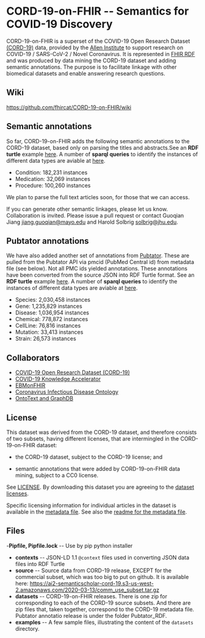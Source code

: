 # CORD-19-on-FHIR -- Semantics for COVID-19 Discovery

CORD-19-on-FHIR is a superset of the 
COVID-19 Open Research Dataset [(CORD-19)](https://pages.semanticscholar.org/coronavirus-research) data, provided by the [Allen Institute](https://alleninstitute.org/) to support research on COVID-19 / SARS-CoV-2 / Novel Coronavirus.  It is represented 
in [FHIR RDF](https://www.hl7.org/fhir/rdf.html)
and was produced by data mining the CORD-19 dataset and adding semantic annotations.  The purpose is to facilitate linkage with other biomedical datasets and enable answering research questions. 

## Wiki
https://github.com/fhircat/CORD-19-on-FHIR/wiki

## Semantic annotations

So far, CORD-19-on-FHIR adds the following semantic annotations to the CORD-19 dataset, based only on parsing the titles and abstracts.See an **RDF turtle** example [here](https://github.com/fhircat/CORD-19-on-FHIR/blob/master/examples/sample_0036b28fddf7e93da0970303672934ea2f9944e7.json.ttl). A number of **sparql queries** to identify the instances of different data types are aviable at [here](https://github.com/fhircat/CORD-19-on-FHIR/wiki/SPARQL-Queries). 

- Condition: 182,231 instances
- Medication: 32,069 instances
- Procedure: 100,260 instances

We plan to parse the full text articles soon, for those that we can access.  

If you can generate other semantic linkages, please let us know.  Collaboration is invited.  Please issue a pull request or contact Guoqian Jiang <jiang.guoqian@mayo.edu> and Harold Solbrig <solbrig@jhu.edu>.


## Pubtator annotations

We have also added another set of annotations from [Pubtator](https://www.ncbi.nlm.nih.gov/research/pubtator/).  These are pulled from the Pubtator API via pmcid (PubMed Central id) from metadata file (see below).  Not all PMC ids yielded annotations.  These annotations have been converted from the source JSON into RDF Turtle format. See an **RDF turtle** example [here](https://github.com/fhircat/CORD-19-on-FHIR/blob/master/examples/PMC212558_t.ttl). A number of **sparql queries** to identify the instances of different data types are aviable at [here](https://github.com/fhircat/CORD-19-on-FHIR/wiki/PubTator-Dataset).

- Species:       2,030,458 instances
- Gene:          1,235,829 instances
- Disease:       1,036,954 instances
- Chemical:      778,872 instances
- CellLine:      76,816 instances
- Mutation:      33,413 instances
- Strain:        26,573 instances

## Collaborators

- [COVID-19 Open Research Dataset (CORD-19)](https://pages.semanticscholar.org/coronavirus-research)
- [COVID-19 Knowledge Accelerator](https://www.gps.health/covid19_knowledge_accelerator.html)
- [EBMonFHIR](https://confluence.hl7.org/display/CDS/EBMonFHIR)
- [Coronavirus Infectious Disease Ontology](http://bioportal.bioontology.org/ontologies/CIDO)
- [OntoText and GraphDB](https://www.ontotext.com/)

## License

This dataset was derived from the CORD-19 dataset, and therefore consists of two subsets, having different licenses, that are intermingled in the CORD-19-on-FHIR dataset:

- the CORD-19 dataset, subject to the CORD-19 license; and

- semantic annotations that were added by CORD-19-on-FHIR data mining, subject to a CC0 license.
 
See [LICENSE](https://github.com/fhircat/CORD-19-on-FHIR/blob/master/LICENSE).  By downloading this dataset you are agreeing to the [dataset licenses](https://github.com/fhircat/CORD-19-on-FHIR/blob/master/LICENSE).

Specific licensing information for individual articles in the dataset is available in the [metadata file](https://ai2-semanticscholar-cord-19.s3-us-west-2.amazonaws.com/2020-03-13/all_sources_metadata_2020-03-13.csv).  See also the [readme for the metadata file](https://ai2-semanticscholar-cord-19.s3-us-west-2.amazonaws.com/2020-03-13/all_sources_metadata_2020-03-13.readme).

## Files

-**Pipfile, Pipfile.lock** -- Use by pip python installer
- **contexts** -- JSON-LD 1.1 `@context` files used in converting JSON data files into RDF Turtle
- **source** -- Source data from CORD-19 release, EXCEPT for the commercial subset, which was too big to put on github.  It is available here: https://ai2-semanticscholar-cord-19.s3-us-west-2.amazonaws.com/2020-03-13/comm_use_subset.tar.gz
- **datasets** -- CORD-19-on-FHIR releases.  There is one zip for corresponding to each of the CORD-19 source subsets.  And there are zip files that, taken together, correspond to the CORD-19 metadata file. Pubtator annotatio release is under the folder Pubtator_RDF.
- **examples** -- A few sample files, illustrating the content of the `datasets` directory.


